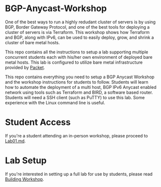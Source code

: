 # BGP-Anycast-Workshop

One of the best ways to run a highly redudant cluster of servers is by using BGP, Border Gateway Protocol, and one of the best tools for deploying a cluster of servers is via Terraform. This workshop shows how Terraform and BGP, along with IPv6, can be used to easily deploy, grow, and shrink a cluster of bare metal hosts.

This repo contains all the instructions to setup a lab supporting multiple concurrent students each with his/her own environment of deployed bare metal hosts. This lab is configured to utilize bare metal infrastructure provided by [Packet](Packet.com).

This repo contains everything you need to setup a BGP Anycast Workshop and the workshop instructions for students to follow. Students will learn how to automate the deployment of a multi host, BGP IPv6 Anycast enabled network using tools such as Terraform and BIRD, a software based router. Students will need a SSH client (such as PuTTY) to use this lab. Some experience with the Linux command line is useful.

# Student Access

If you're a student attending an in-person workshop, please proceed to [Lab01.md](Lab01.md).

# Lab Setup

If you're interested in setting up a full lab for use by students, please read [Building Workshop](BuildingWorkshop.md).
